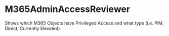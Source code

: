 # M365AdminAccessReviewer
Shows which M365 Objects have Privileged Access and what type (i.e. PIM, Direct, Currently Elevated)
